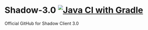 # Shadow-3.0 [![Java CI with Gradle](https://github.com/radmanplays/eagler-optifine/actions/workflows/gradle.yml/badge.svg)](https://github.com/radmanplays/eagler-optifine/actions/workflows/gradle.yml)
Official GitHub for Shadow Client 3.0
